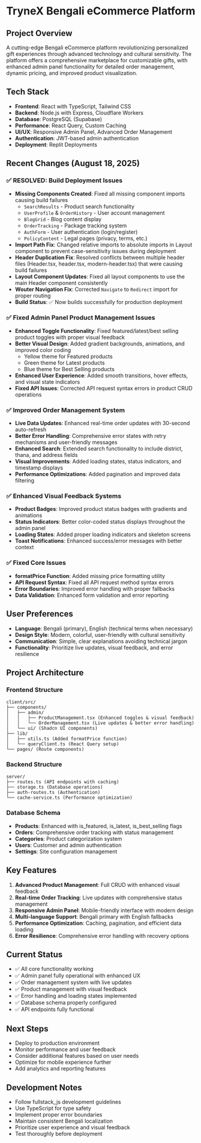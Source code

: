 # TryneX Bengali eCommerce Platform

## Project Overview
A cutting-edge Bengali eCommerce platform revolutionizing personalized gift experiences through advanced technology and cultural sensitivity. The platform offers a comprehensive marketplace for customizable gifts, with enhanced admin panel functionality for detailed order management, dynamic pricing, and improved product visualization.

## Tech Stack
- **Frontend**: React with TypeScript, Tailwind CSS
- **Backend**: Node.js with Express, Cloudflare Workers  
- **Database**: PostgreSQL (Supabase)
- **Performance**: React Query, Custom Caching
- **UI/UX**: Responsive Admin Panel, Advanced Order Management
- **Authentication**: JWT-based admin authentication
- **Deployment**: Replit Deployments

## Recent Changes (August 18, 2025)

### ✅ RESOLVED: Build Deployment Issues
- **Missing Components Created**: Fixed all missing component imports causing build failures
  - `SearchResults` - Product search functionality
  - `UserProfile` & `OrderHistory` - User account management
  - `BlogGrid` - Blog content display
  - `OrderTracking` - Package tracking system
  - `AuthForm` - User authentication (login/register)
  - `PolicyContent` - Legal pages (privacy, terms, etc.)
- **Import Path Fix**: Changed relative imports to absolute imports in Layout component to prevent case-sensitivity issues during deployment
- **Header Duplication Fix**: Resolved conflicts between multiple header files (Header.tsx, header.tsx, modern-header.tsx) that were causing build failures
- **Layout Component Updates**: Fixed all layout components to use the main Header component consistently
- **Wouter Navigation Fix**: Corrected `Navigate` to `Redirect` import for proper routing
- **Build Status**: ✅ Now builds successfully for production deployment

### ✅ Fixed Admin Panel Product Management Issues
- **Enhanced Toggle Functionality**: Fixed featured/latest/best selling product toggles with proper visual feedback
- **Better Visual Design**: Added gradient backgrounds, animations, and improved color coding
  - Yellow theme for Featured products
  - Green theme for Latest products  
  - Blue theme for Best Selling products
- **Enhanced User Experience**: Added smooth transitions, hover effects, and visual state indicators
- **Fixed API Issues**: Corrected API request syntax errors in product CRUD operations

### ✅ Improved Order Management System
- **Live Data Updates**: Enhanced real-time order updates with 30-second auto-refresh
- **Better Error Handling**: Comprehensive error states with retry mechanisms and user-friendly messages
- **Enhanced Search**: Extended search functionality to include district, thana, and address fields
- **Visual Improvements**: Added loading states, status indicators, and timestamp displays
- **Performance Optimizations**: Added pagination and improved data filtering

### ✅ Enhanced Visual Feedback Systems
- **Product Badges**: Improved product status badges with gradients and animations
- **Status Indicators**: Better color-coded status displays throughout the admin panel
- **Loading States**: Added proper loading indicators and skeleton screens
- **Toast Notifications**: Enhanced success/error messages with better context

### ✅ Fixed Core Issues
- **formatPrice Function**: Added missing price formatting utility
- **API Request Syntax**: Fixed all API request method syntax errors
- **Error Boundaries**: Improved error handling with proper fallbacks
- **Data Validation**: Enhanced form validation and error reporting

## User Preferences
- **Language**: Bengali (primary), English (technical terms when necessary)
- **Design Style**: Modern, colorful, user-friendly with cultural sensitivity
- **Communication**: Simple, clear explanations avoiding technical jargon
- **Functionality**: Prioritize live updates, visual feedback, and error resilience

## Project Architecture

### Frontend Structure
```
client/src/
├── components/
│   ├── admin/
│   │   ├── ProductManagement.tsx (Enhanced toggles & visual feedback)
│   │   └── OrderManagement.tsx (Live updates & better error handling)
│   └── ui/ (Shadcn UI components)
├── lib/
│   ├── utils.ts (Added formatPrice function)
│   └── queryClient.ts (React Query setup)
└── pages/ (Route components)
```

### Backend Structure
```
server/
├── routes.ts (API endpoints with caching)
├── storage.ts (Database operations)
├── auth-routes.ts (Authentication)
└── cache-service.ts (Performance optimization)
```

### Database Schema
- **Products**: Enhanced with is_featured, is_latest, is_best_selling flags
- **Orders**: Comprehensive order tracking with status management
- **Categories**: Product categorization system
- **Users**: Customer and admin authentication
- **Settings**: Site configuration management

## Key Features
1. **Advanced Product Management**: Full CRUD with enhanced visual feedback
2. **Real-time Order Tracking**: Live updates with comprehensive status management
3. **Responsive Admin Panel**: Mobile-friendly interface with modern design
4. **Multi-language Support**: Bengali primary with English fallbacks
5. **Performance Optimization**: Caching, pagination, and efficient data loading
6. **Error Resilience**: Comprehensive error handling with recovery options

## Current Status
- ✅ All core functionality working
- ✅ Admin panel fully operational with enhanced UX
- ✅ Order management system with live updates
- ✅ Product management with visual feedback
- ✅ Error handling and loading states implemented
- ✅ Database schema properly configured
- ✅ API endpoints fully functional

## Next Steps
- Deploy to production environment
- Monitor performance and user feedback
- Consider additional features based on user needs
- Optimize for mobile experience further
- Add analytics and reporting features

## Development Notes
- Follow fullstack_js development guidelines
- Use TypeScript for type safety
- Implement proper error boundaries
- Maintain consistent Bengali localization
- Prioritize user experience and visual feedback
- Test thoroughly before deployment